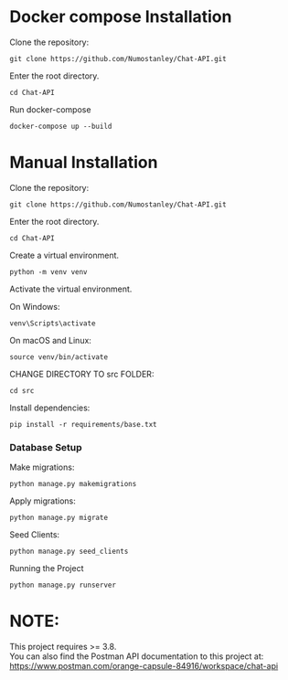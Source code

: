 # Docker compose Installation

Clone the repository:

```
git clone https://github.com/Numostanley/Chat-API.git
```

Enter the root directory.
```
cd Chat-API
```

Run docker-compose

```
docker-compose up --build
```


# Manual Installation

Clone the repository:

```
git clone https://github.com/Numostanley/Chat-API.git
```

Enter the root directory.
```
cd Chat-API
```

Create a virtual environment.
```
python -m venv venv
```

Activate the virtual environment.

On Windows:
```
venv\Scripts\activate
```

On macOS and Linux:
```
source venv/bin/activate
```

CHANGE DIRECTORY TO src FOLDER:
```
cd src
```

Install dependencies:
```
pip install -r requirements/base.txt
```

### Database Setup

Make migrations:
```
python manage.py makemigrations
```

Apply migrations:
```
python manage.py migrate
```

Seed Clients:
```
python manage.py seed_clients
```

Running the Project
```
python manage.py runserver
```

# NOTE:
This project requires >= 3.8.
<br/>
You can also find the Postman API documentation 
to this project at: <br/>
https://www.postman.com/orange-capsule-84916/workspace/chat-api
